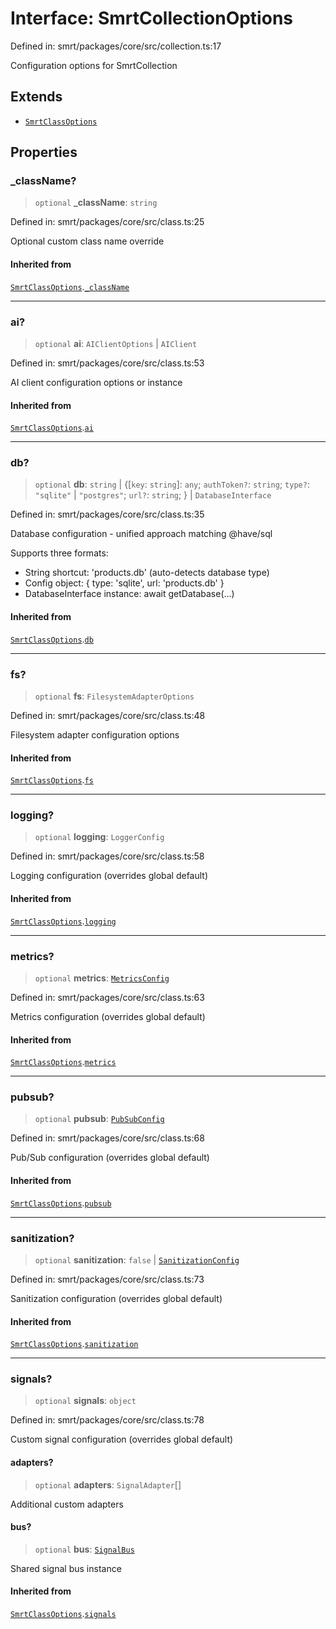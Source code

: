 # Interface: SmrtCollectionOptions

Defined in: smrt/packages/core/src/collection.ts:17

Configuration options for SmrtCollection

## Extends

- [`SmrtClassOptions`](SmrtClassOptions.md)

## Properties

### \_className?

> `optional` **\_className**: `string`

Defined in: smrt/packages/core/src/class.ts:25

Optional custom class name override

#### Inherited from

[`SmrtClassOptions`](SmrtClassOptions.md).[`_className`](SmrtClassOptions.md#_classname)

***

### ai?

> `optional` **ai**: `AIClientOptions` \| `AIClient`

Defined in: smrt/packages/core/src/class.ts:53

AI client configuration options or instance

#### Inherited from

[`SmrtClassOptions`](SmrtClassOptions.md).[`ai`](SmrtClassOptions.md#ai)

***

### db?

> `optional` **db**: `string` \| \{\[`key`: `string`\]: `any`; `authToken?`: `string`; `type?`: `"sqlite"` \| `"postgres"`; `url?`: `string`; \} \| `DatabaseInterface`

Defined in: smrt/packages/core/src/class.ts:35

Database configuration - unified approach matching @have/sql

Supports three formats:
- String shortcut: 'products.db' (auto-detects database type)
- Config object: { type: 'sqlite', url: 'products.db' }
- DatabaseInterface instance: await getDatabase(...)

#### Inherited from

[`SmrtClassOptions`](SmrtClassOptions.md).[`db`](SmrtClassOptions.md#db)

***

### fs?

> `optional` **fs**: `FilesystemAdapterOptions`

Defined in: smrt/packages/core/src/class.ts:48

Filesystem adapter configuration options

#### Inherited from

[`SmrtClassOptions`](SmrtClassOptions.md).[`fs`](SmrtClassOptions.md#fs)

***

### logging?

> `optional` **logging**: `LoggerConfig`

Defined in: smrt/packages/core/src/class.ts:58

Logging configuration (overrides global default)

#### Inherited from

[`SmrtClassOptions`](SmrtClassOptions.md).[`logging`](SmrtClassOptions.md#logging)

***

### metrics?

> `optional` **metrics**: [`MetricsConfig`](MetricsConfig.md)

Defined in: smrt/packages/core/src/class.ts:63

Metrics configuration (overrides global default)

#### Inherited from

[`SmrtClassOptions`](SmrtClassOptions.md).[`metrics`](SmrtClassOptions.md#metrics)

***

### pubsub?

> `optional` **pubsub**: [`PubSubConfig`](PubSubConfig.md)

Defined in: smrt/packages/core/src/class.ts:68

Pub/Sub configuration (overrides global default)

#### Inherited from

[`SmrtClassOptions`](SmrtClassOptions.md).[`pubsub`](SmrtClassOptions.md#pubsub)

***

### sanitization?

> `optional` **sanitization**: `false` \| [`SanitizationConfig`](SanitizationConfig.md)

Defined in: smrt/packages/core/src/class.ts:73

Sanitization configuration (overrides global default)

#### Inherited from

[`SmrtClassOptions`](SmrtClassOptions.md).[`sanitization`](SmrtClassOptions.md#sanitization)

***

### signals?

> `optional` **signals**: `object`

Defined in: smrt/packages/core/src/class.ts:78

Custom signal configuration (overrides global default)

#### adapters?

> `optional` **adapters**: `SignalAdapter`[]

Additional custom adapters

#### bus?

> `optional` **bus**: [`SignalBus`](../classes/SignalBus.md)

Shared signal bus instance

#### Inherited from

[`SmrtClassOptions`](SmrtClassOptions.md).[`signals`](SmrtClassOptions.md#signals)
